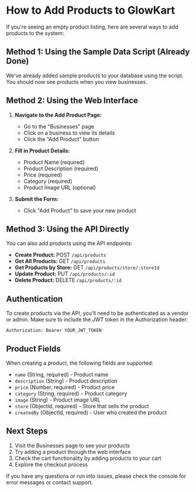 # How to Add Products to GlowKart

If you're seeing an empty product listing, here are several ways to add products to the system:

## Method 1: Using the Sample Data Script (Already Done)
We've already added sample products to your database using the script. You should now see products when you view businesses.

## Method 2: Using the Web Interface

1. **Navigate to the Add Product Page:**
   - Go to the "Businesses" page
   - Click on a business to view its details
   - Click the "Add Product" button

2. **Fill in Product Details:**
   - Product Name (required)
   - Product Description (required)
   - Price (required)
   - Category (required)
   - Product Image URL (optional)

3. **Submit the Form:**
   - Click "Add Product" to save your new product

## Method 3: Using the API Directly

You can also add products using the API endpoints:

- **Create Product:** POST `/api/products`
- **Get All Products:** GET `/api/products`
- **Get Products by Store:** GET `/api/products/store/:storeId`
- **Update Product:** PUT `/api/products/:id`
- **Delete Product:** DELETE `/api/products/:id`

## Authentication

To create products via the API, you'll need to be authenticated as a vendor or admin. Make sure to include the JWT token in the Authorization header:

```
Authorization: Bearer YOUR_JWT_TOKEN
```

## Product Fields

When creating a product, the following fields are supported:

- `name` (String, required) - Product name
- `description` (String) - Product description
- `price` (Number, required) - Product price
- `category` (String, required) - Product category
- `image` (String) - Product image URL
- `store` (ObjectId, required) - Store that sells the product
- `createdBy` (ObjectId, required) - User who created the product

## Next Steps

1. Visit the Businesses page to see your products
2. Try adding a product through the web interface
3. Check the cart functionality by adding products to your cart
4. Explore the checkout process

If you have any questions or run into issues, please check the console for error messages or contact support.
